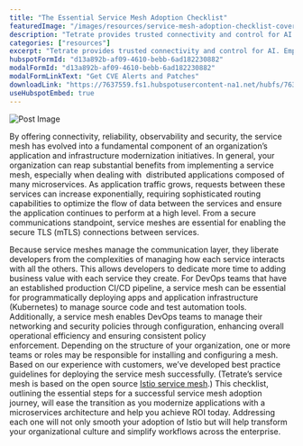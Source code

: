 ```yaml
---
title: "The Essential Service Mesh Adoption Checklist"
featuredImage: "/images/resources/service-mesh-adoption-checklist-cover-fixed.webp"
description: "Tetrate provides trusted connectivity and control for AI. Empower developers while safeguarding the business. Built atop the proven Envoy proxy & Envoy AI Gateway."
categories: ["resources"]
excerpt: "Tetrate provides trusted connectivity and control for AI. Empower developers while safeguarding the business. Built atop the proven Envoy proxy & Envoy AI Gateway."
hubspotFormId: "d13a892b-af09-4610-bebb-6ad182230882"
modalFormId: "d13a892b-af09-4610-bebb-6ad182230882"
modalFormLinkText: "Get CVE Alerts and Patches"
downloadLink: "https://7637559.fs1.hubspotusercontent-na1.net/hubfs/7637559/Resources%20and%20PDFs/The%20Essential%20Service%20Mesh%20Adoption%20Checklist.pdf"
useHubspotEmbed: true
---
```


![Post Image](/images/resources/service-mesh-adoption-checklist-cover-fixed.webp)

By offering connectivity, reliability, observability and security, the service mesh has evolved into a fundamental component of an organization’s application and infrastructure modernization initiatives. In general, your organization can reap substantial benefits from implementing a service mesh, especially when dealing with  distributed applications composed of many microservices. As application traffic grows, requests between these services can increase exponentially, requiring sophisticated routing capabilities to optimize the flow of data between the services and ensure the application continues to perform at a high level. From a secure communications standpoint, service meshes are essential for enabling the secure TLS (mTLS) connections between services.

Because service meshes manage the communication layer, they liberate developers from the complexities of managing how each service interacts with all the others. This allows developers to dedicate more time to adding business value with each service they create. For DevOps teams that have an established production CI/CD pipeline, a service mesh can be essential for programmatically deploying apps and application infrastructure (Kubernetes) to manage source code and test automation tools. Additionally, a service mesh enables DevOps teams to manage their networking and security policies through configuration, enhancing overall operational efficiency and ensuring consistent policy enforcement. Depending on the structure of your organization, one or more teams or roles may be responsible for installing and configuring a mesh. Based on our experience with customers, we’ve developed best practice guidelines for deploying the service mesh successfully. (Tetrate’s service mesh is based on the open source [Istio service mesh](https://istio.io/latest/).) This checklist, outlining the essential steps for a successful service mesh adoption journey, will ease the transition as you modernize applications with a microservices architecture and help you achieve ROI today. Addressing each one will not only smooth your adoption of Istio but will help transform your organizational culture and simplify workflows across the enterprise.
